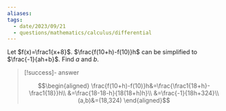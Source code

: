 ```yaml
---
aliases: 
tags:
  - date/2023/09/21
  - questions/mathematics/calculus/differential
---
```


Let $f(x)=\frac1{x+8}$. $\frac{f(10+h)-f(10)}h$ can be simplified to $\frac{-1}{ah+b}$. Find $a$ and $b$.

> [!success]- answer
>
> $$\begin{aligned}
\frac{f(10+h)-f(10)}h&=\frac{\frac1{18+h}-\frac1{18}}h\\
&=\frac{18-18-h}{18(18+h)h}\\
&=\frac{-1}{18h+324}\\
(a,b)&=(18,324)
\end{aligned}$$

